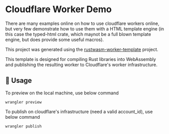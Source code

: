 # Cloudflare Worker Demo

There are many examples online on how to use cloudflare workers online, but very few demonstrate how to use them with a HTML template engine (in this case the typed-html crate, which maynot be a full blown template engine, but does provide some useful macros).

This project was generated using the [rustwasm-worker-template](https://github.com/cloudflare/rustwasm-worker-template.git) project.

This template is designed for compiling Rust libraries into WebAssembly and
publishing the resulting worker to Cloudflare's worker infrastructure.

## 🚴 Usage

To preview on the local machine, use below command

```
wrangler preview
```

To publish on cloudflare's infrastructure (need a valid account_id), use below command

```
wrangler publish
```

